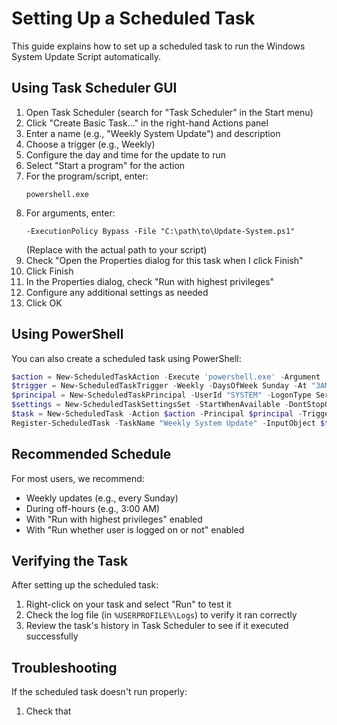 # Setting Up a Scheduled Task

This guide explains how to set up a scheduled task to run the Windows System Update Script automatically.

## Using Task Scheduler GUI

1. Open Task Scheduler (search for "Task Scheduler" in the Start menu)
2. Click "Create Basic Task..." in the right-hand Actions panel
3. Enter a name (e.g., "Weekly System Update") and description
4. Choose a trigger (e.g., Weekly)
5. Configure the day and time for the update to run
6. Select "Start a program" for the action
7. For the program/script, enter:
   ```
   powershell.exe
   ```
8. For arguments, enter:
   ```
   -ExecutionPolicy Bypass -File "C:\path\to\Update-System.ps1"
   ```
   (Replace with the actual path to your script)
9. Check "Open the Properties dialog for this task when I click Finish"
10. Click Finish
11. In the Properties dialog, check "Run with highest privileges"
12. Configure any additional settings as needed
13. Click OK

## Using PowerShell

You can also create a scheduled task using PowerShell:

```powershell
$action = New-ScheduledTaskAction -Execute 'powershell.exe' -Argument '-ExecutionPolicy Bypass -File "C:\path\to\Update-System.ps1"'
$trigger = New-ScheduledTaskTrigger -Weekly -DaysOfWeek Sunday -At "3AM"
$principal = New-ScheduledTaskPrincipal -UserId "SYSTEM" -LogonType ServiceAccount -RunLevel Highest
$settings = New-ScheduledTaskSettingsSet -StartWhenAvailable -DontStopOnIdleEnd -AllowStartIfOnBatteries -DontStopIfGoingOnBatteries
$task = New-ScheduledTask -Action $action -Principal $principal -Trigger $trigger -Settings $settings
Register-ScheduledTask -TaskName "Weekly System Update" -InputObject $task
```

## Recommended Schedule

For most users, we recommend:

- Weekly updates (e.g., every Sunday)
- During off-hours (e.g., 3:00 AM)
- With "Run with highest privileges" enabled
- With "Run whether user is logged on or not" enabled

## Verifying the Task

After setting up the scheduled task:

1. Right-click on your task and select "Run" to test it
2. Check the log file (in `%USERPROFILE%\Logs`) to verify it ran correctly
3. Review the task's history in Task Scheduler to see if it executed successfully

## Troubleshooting

If the scheduled task doesn't run properly:

1. Check that

